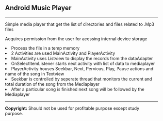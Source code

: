 <h2>Android Music Player</h2>
<hr>
<p>Simple media player that get the list of directories and files related to .Mp3 files</p>
<p>Acquires permission from the user for acessing internal device storage</p>
<li>Process the file in a temp memory</li>
<li>2 Activities are used MainActivity and PlayerActivity</li>
<li>MainActivity uses Listview to display the records from the dataAdapter</li>
<li>OnSelectItemListener starts next activity with list of data to mediaplayer</li>
<li>PlayerActivity houses Seekbar, Next, Pervious, Play, Pause actions and name of the song in Textview</li>
<li>Seekbar is controlled by seperate thread that monitors the current and total duration of the song from the Mediaplayer</li>
<li>After a particular song is finished next song will be followed by the Mediaplayer</li>
<hr>

<b>Copyright:</b> Should not be used for profitable purpose except study purpose.



